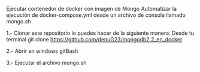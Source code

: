 Ejecutar contenedor de docker con imagen de Mongo
Automatizar la ejecución de docker-compose.yml desde un archivo de consola llamado mongo.sh

1.- Clonar este repositorio 
lo puedes hacer de la siguiente manera:
Desde tu terminal git clone https://github.com/denuG23/mongodb2.2_en_docker

2.- Abrir en windows gitBash

3.- Ejecutar el archivo mongo.sh
